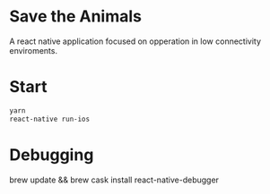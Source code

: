 # Save the Animals
A react native application focused on opperation in low connectivity enviroments.

# Start
```sh
yarn
react-native run-ios
```

# Debugging

brew update && brew cask install react-native-debugger